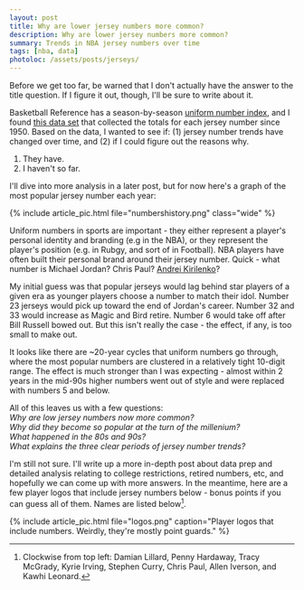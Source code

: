 ```yaml
---
layout: post
title: Why are lower jersey numbers more common?
description: Why are lower jersey numbers more common?
summary: Trends in NBA jersey numbers over time
tags: [nba, data]
photoloc: /assets/posts/jerseys/
---
```


Before we get too far, be warned that I don't actually have the answer to the title question. If I figure it out, though, I'll be sure to write about it.

Basketball Reference has a season-by-season [uniform number index](https://www.basketball-reference.com/leagues/NBA_2020_numbers.html), and I found [this data set](https://www.kaggle.com/kaushikrv/nbajerseynumbers) that collected the totals for each jersey number since 1950. Based on the data, I wanted to see if: (1) jersey number trends have changed over time, and (2) if I could figure out the reasons why.
1. They have.
2. I haven't so far.

I'll dive into more analysis in a later post, but for now here's a graph of the most popular jersey number each year:

{% include article_pic.html
   file="numbershistory.png"
   class="wide"
%}

Uniform numbers in sports are important - they either represent a player's personal identity and branding (e.g in the NBA), or they represent the player's position (e.g. in Rubgy, and sort of in Football). NBA players have often built their personal brand around their jersey number. Quick - what number is Michael Jordan? Chris Paul? [Andrei Kirilenko](https://athletenicknames.club/andrei-kirilenko-ak-47/)?

My initial guess was that popular jerseys would lag behind star players of a given era as younger players choose a number to match their idol. Number 23 jerseys would pick up toward the end of Jordan's career. Number 32 and 33 would increase as Magic and Bird retire. Number 6 would take off after Bill Russell bowed out. But this isn't really the case - the effect, if any, is too small to make out.

It looks like there are ~20-year cycles that uniform numbers go through, where the most popular numbers are clustered in a relatively tight 10-digit range. The effect is much stronger than I was expecting - almost within 2 years in the mid-90s higher numbers went out of style and were replaced with numbers 5 and below.

All of this leaves us with a few questions:  
*Why are low jersey numbers now more common?*  
*Why did they become so popular at the turn of the millenium?*  
*What happened in the 80s and 90s?*  
*What explains the three clear periods of jersey number trends?*

I'm still not sure. I'll write up a more in-depth post about data prep and detailed analysis relating to college restrictions, retired numbers, etc, and hopefully we can come up with more answers. In the meantime, here are a few player logos that include jersey numbers below - bonus points if you can guess all of them. Names are listed below[^1].

{% include article_pic.html
   file="logos.png"
   caption="Player logos that include numbers. Weirdly, they're mostly point guards."
%}

[^1]: Clockwise from top left: Damian Lillard, Penny Hardaway, Tracy McGrady, Kyrie Irving, Stephen Curry, Chris Paul, Allen Iverson, and Kawhi Leonard.

